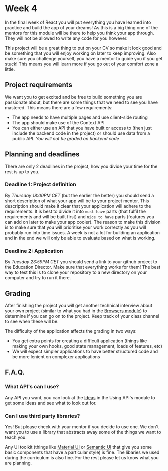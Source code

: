 # Week 4

In the final week of React you will put everything you have learned into practice and build the app of your dreams! As this is a big thing one of the mentors for this module will be there to help you think your app through. They will not be allowed to write any code for you however.

This project will be a great thing to put on your CV so make it look good and be something that you will enjoy working on later to keep improving. Also make sure you challenge yourself, you have a mentor to guide you if you get stuck! This means you will learn more if you go out of your comfort zone a little.

## Project requirements
We want you to get excited and be free to build something you are passionate about, but there are some things that we need to see you have mastered. This means there are a few requirements:

- The app needs to have multiple pages and use client-side routing
- The app should make use of the Context API
- You can either use an API that you have built or access to (then just include the backend code in the project) or should use data from a public API. _You will not be graded on backend code_

## Planning and deadlines
There are only 2 deadlines in the project, how you divide your time for the rest is up to you.

### Deadline 1: Project definition
By *Thursday 18:00PM CET* (but the earlier the better) you should send a short description of what your app will be to your project mentor. This description should make it clear that your application will adhere to the requirements. It is best to divide it into `must have` parts (that fulfil the requirements and will be built first) and `nice to have` parts (features you can add on later to make your app cooler). The reason to make this division is to make sure that you will prioritise your work correctly as you will probably run into time issues. A week is not a lot for building an application and in the end we will only be able to evaluate based on what is working.

### Deadline 2: Application
By *Tuesday 23:59PM CET* you should send a link to your github project to the Education Director. Make sure that everything works for them! The best way to test this is to clone your repository to a new directory on your computer and try to run it there.

## Grading
After finishing the project you will get another technical interview about your own project (similar to what you had in the [Browsers module](https://github.com/HackYourFuture/Browsers/blob/main/PROJECT.md#the-interview)) to determine if you can go on to the project. Keep track of your class channel to see when these will be.

The difficulty of the application affects the grading in two ways:
- You get extra points for creating a difficult application (things like making your own hooks, good state management, loads of features, etc)
- We will expect simpler applications to have better structured code and be more lenient on complexer applications

## F.A.Q.

### What API's can I use?
Any API you want, you can look at the [Ideas](https://github.com/HackYourFuture/UsingAPIs/blob/main/Week3/README.md) in the Using API's module to get some ideas and see what to look out for.

### Can I use third party libraries?
Yes! But please check with your mentor if you decide to use one. We don't want you to use a library that abstracts away some of the things we want to teach you.

Any UI toolkit (things like [Material UI](https://material-ui.com/) or [Semantic UI](https://react.semantic-ui.com/) that give you some basic components that have a particular style) is fine. The libaries we used during the curriculum is also fine. For the rest please let us know what you are planning.
